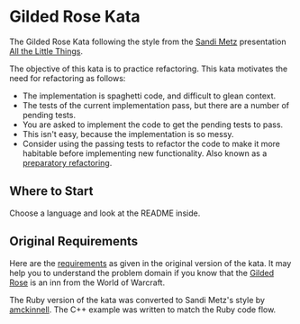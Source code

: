 Gilded Rose Kata
========================

The Gilded Rose Kata following the style from the [Sandi Metz](https://twitter.com/sandimetz)
presentation [All the Little Things](https://www.youtube.com/watch?v=8bZh5LMaSmE).

The objective of this kata is to practice refactoring. This kata motivates the need for refactoring as follows:

* The implementation is spaghetti code, and difficult to glean context.
* The tests of the current implementation pass, but there are a number of pending tests.
* You are asked to implement the code to get the pending tests to pass.
* This isn't easy, because the implementation is so messy.
* Consider using the passing tests to refactor the code to make it more habitable before implementing new functionality.
Also known as a [preparatory refactoring](http://martinfowler.com/articles/workflowsOfRefactoring/#preparatory).

## Where to Start

Choose a language and look at the README inside.

## Original Requirements

Here are the [requirements](https://github.com/jimweirich/gilded_rose_kata#original-description-of-the-gilded-rose)
as given in the original version of the kata. It may help you to understand the problem domain if you know
that the [Gilded Rose](http://wowwiki.wikia.com/wiki/Gilded_Rose) is an inn from the World of Warcraft.

The Ruby version of the kata was converted to Sandi Metz's style by [amckinnell](https://github.com/amckinnell/Gilded-Rose-Ruby). The C++ example was written to match the Ruby code flow.
